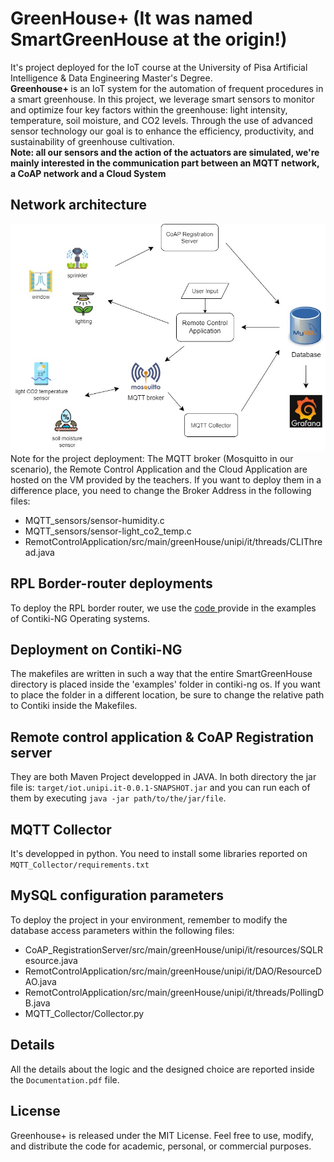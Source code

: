 # GreenHouse+ (It was named SmartGreenHouse at the origin!)
It's project deployed for the IoT course at the University of Pisa Artificial Intelligence & Data Engineering Master's Degree. <br>
<b> Greenhouse+ </b> is an IoT system for the automation of frequent procedures in a smart greenhouse. In this project, we leverage smart sensors to monitor and optimize four key factors within the greenhouse: light intensity, temperature, soil moisture, and CO2 levels. Through the use of advanced sensor technology our goal is to enhance the efficiency, productivity, and sustainability of greenhouse cultivation. <br>
<b> Note: all our sensors and the action of the actuators are simulated, we're mainly interested in the communication part between an MQTT network, a CoAP network and a Cloud System </b>
## Network architecture
![network architecture](https://github.com/DavideBruni/SmartGreenHouse/blob/master/network_architecture.jpg?raw=true)
<br>
Note for the project deployment: The MQTT broker (Mosquitto in our scenario), the Remote Control Application and the Cloud Application are hosted on the VM provided by the teachers. If you want to deploy them in a difference place, you need to change the Broker Address in the following files:
<ul>
  <li> MQTT_sensors/sensor-humidity.c</li>
  <li> MQTT_sensors/sensor-light_co2_temp.c</li>
  <li> RemotControlApplication/src/main/greenHouse/unipi/it/threads/CLIThread.java</li>
</ul>

## RPL Border-router deployments
To deploy the RPL border router, we use the <a href="https://github.com/contiki-ng/contiki-ng/tree/develop/examples/rpl-border-router"> code </a> provide in the examples of Contiki-NG Operating systems.

## Deployment on Contiki-NG
The makefiles are written in such a way that the entire SmartGreenHouse directory is placed inside the 'examples' folder in contiki-ng os.
If you want to place the folder in a different location, be sure to change the relative path to Contiki inside the Makefiles.

## Remote control application & CoAP Registration server
They are both Maven Project developped in JAVA. In both directory the jar file is: `target/iot.unipi.it-0.0.1-SNAPSHOT.jar` and you can run each of them by executing `java -jar path/to/the/jar/file`.

## MQTT Collector
It's developped in python. You need to install some libraries reported on `MQTT_Collector/requirements.txt`

## MySQL configuration parameters
To deploy the project in your environment, remember to modify the database access parameters within the following files:
<ul>
  <li> CoAP_RegistrationServer/src/main/greenHouse/unipi/it/resources/SQLResource.java</li>
  <li> RemotControlApplication/src/main/greenHouse/unipi/it/DAO/ResourceDAO.java</li>
  <li> RemotControlApplication/src/main/greenHouse/unipi/it/threads/PollingDB.java</li>
  <li> MQTT_Collector/Collector.py</li>
</ul>

## Details
All the details about the logic and the designed choice are reported inside the `Documentation.pdf` file.

## License
Greenhouse+ is released under the MIT License. Feel free to use, modify, and distribute the code for academic, personal, or commercial purposes.
